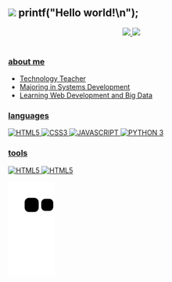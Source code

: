## <img src="https://github.com/TheDudeThatCode/TheDudeThatCode/blob/master/Assets/Developer.gif" width="50px"> printf("Hello world!\n"); 

<!--
<div align="center">
  <img src="https://raw.githubusercontent.com/udanielnogueira/udanielnogueira/main/coding.gif"/>
</div>

<br>
-->

<div align="center">
  <a href="https://github.com/udanielnogueira">
  <img height="170em" src="https://github-readme-stats.vercel.app/api?username=udanielnogueira&show_icons=true&theme=algolia&include_all_commits=false&count_private=true"/>
  <img height="170em" src="https://github-readme-stats.vercel.app/api/top-langs/?username=udanielnogueira&layout=compact&langs_count=7&theme=algolia"/>
</div>

<br>

### about me

- Technology Teacher
- Majoring in Systems Development
- Learning Web Development and Big Data

### languages

![HTML5](https://img.shields.io/badge/-HTML%205-333333?style=flat&logo=html5)
![CSS3](https://img.shields.io/badge/-CSS%203-333333?style=flat&logo=css3&logoColor=1572B6)
![JAVASCRIPT](https://img.shields.io/badge/-JavaScript-333333?style=flat&logo=javascript)
![PYTHON 3](https://img.shields.io/badge/-Python-333333?style=flat&logo=python)

### tools

![HTML5](https://img.shields.io/badge/-Visual%20Studio%20Code-333333?style=flat&logo=visualstudiocode)
![HTML5](https://img.shields.io/badge/-Jupyter%20Notebook-333333?style=flat&logo=jupyternotebook)


<!--
<img src="https://cdn.jsdelivr.net/gh/devicons/devicon/icons/html5/html5-original-wordmark.svg" width="50"/>

<img src="https://cdn.jsdelivr.net/gh/devicons/devicon/icons/css3/css3-original-wordmark.svg" width="50"/>

<img src="https://cdn.jsdelivr.net/gh/devicons/devicon/icons/javascript/javascript-original.svg" width="50"/>

<img src="https://cdn.jsdelivr.net/gh/devicons/devicon/icons/python/python-original-wordmark.svg" width="50"/>
-->

![Snake animation](https://github.com/udanielnogueira/udanielnogueira/blob/output/github-contribution-grid-snake.svg)

<!--
**udanielnogueira/udanielnogueira** is a ✨ _special_ ✨ repository because its `README.md` (this file) appears on your GitHub profile.

Here are some ideas to get you started:

- 🔭 I’m currently working on Education
- 🌱 I’m currently learning Web Development
- 
- 👯 I’m looking to collaborate on ...
- 🤔 I’m looking for help with ...
- 💬 Ask me about ...
- 📫 How to reach me: ...
- 😄 Pronouns: ...
- ⚡ Fun fact: ...
-->
